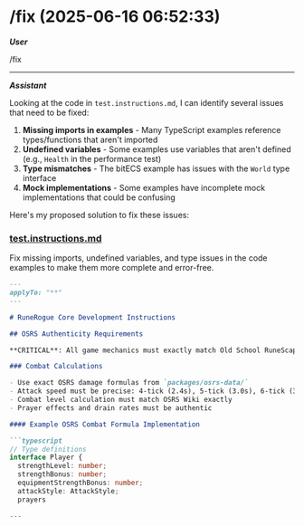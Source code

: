 <!-- Generated by SpecStory -->

# /fix  (2025-06-16 06:52:33)

_**User**_

/fix 

---

_**Assistant**_

Looking at the code in `test.instructions.md`, I can identify several issues that need to be fixed:

1. **Missing imports in examples** - Many TypeScript examples reference types/functions that aren't imported
2. **Undefined variables** - Some examples use variables that aren't defined (e.g., `Health` in the performance test)
3. **Type mismatches** - The bitECS example has issues with the `World` type interface
4. **Mock implementations** - Some examples have incomplete mock implementations that could be confusing

Here's my proposed solution to fix these issues:

### [test.instructions.md](file:///c%3A/Users/aggis/GitHub/runerogue/.github/instructions/test.instructions.md)

Fix missing imports, undefined variables, and type issues in the code examples to make them more complete and error-free.

````markdown
---
applyTo: "**"
---

# RuneRogue Core Development Instructions

## OSRS Authenticity Requirements

**CRITICAL**: All game mechanics must exactly match Old School RuneScape. No approximations or shortcuts.

### Combat Calculations

- Use exact OSRS damage formulas from `packages/osrs-data/`
- Attack speed must be precise: 4-tick (2.4s), 5-tick (3.0s), 6-tick (3.6s)
- Combat level calculation must match OSRS Wiki exactly
- Prayer effects and drain rates must be authentic

#### Example OSRS Combat Formula Implementation

```typescript
// Type definitions
interface Player {
  strengthLevel: number;
  strengthBonus: number;
  equipmentStrengthBonus: number;
  attackStyle: AttackStyle;
  prayers

---

